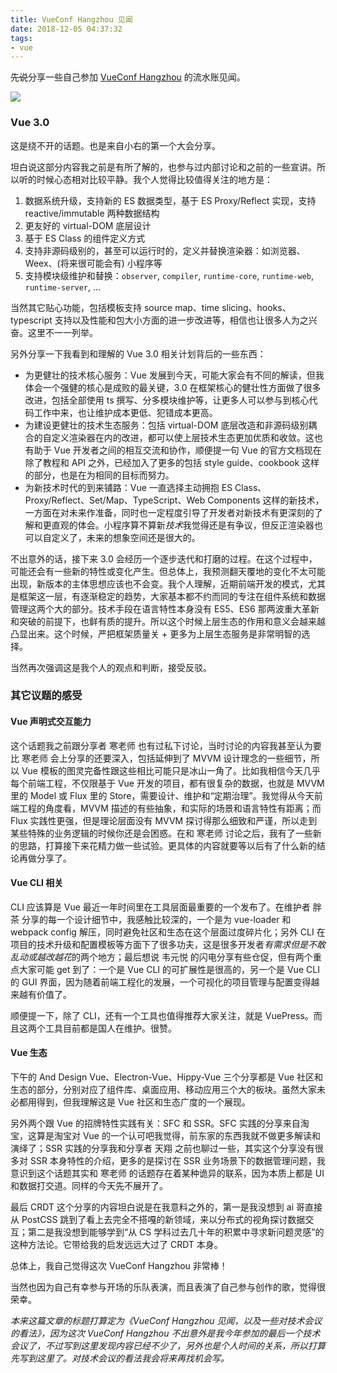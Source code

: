 ```yaml
---
title: VueConf Hangzhou 见闻
date: 2018-12-05 04:37:32
tags:
- vue
---
```


<s>先说</s>分享一些自己参加 [VueConf Hangzhou](https://vueconf.cn/) 的流水账见闻。

![](/images/vueconf-hangzhou.jpg)

<!-- more -->

### Vue 3.0

这是绕不开的话题。也是来自小右的第一个大会分享。

坦白说这部分内容我之前是有所了解的，也参与过内部讨论和之前的一些宣讲。所以听的时候心态相对比较平静。我个人觉得比较值得关注的地方是：

1. 数据系统升级，支持新的 ES 数据类型，基于 ES Proxy/Reflect 实现，支持 reactive/immutable 两种数据结构
2. 更友好的 virtual-DOM 底层设计
3. 基于 ES Class 的组件定义方式
4. 支持非源码级别的，甚至可以运行时的，定义并替换渲染器：如浏览器、Weex、(将来很可能会有) 小程序等
5. 支持模块级维护和替换：`observer`, `compiler`, `runtime-core`, `runtime-web`, `runtime-server`, ...

当然其它贴心功能，包括模板支持 source map、time slicing、hooks、typescript 支持以及性能和包大小方面的进一步改进等，相信也让很多人为之兴奋。这里不一一列举。

另外分享一下我看到和理解的 Vue 3.0 相关计划背后的一些东西：

* 为更健壮的技术核心服务：Vue 发展到今天，可能大家会有不同的解读，但我体会一个强健的核心是成败的最关键，3.0 在框架核心的健壮性方面做了很多改进，包括全部使用 ts 撰写、分多模块维护等，让更多人可以参与到核心代码工作中来，也让维护成本更低、犯错成本更高。
* 为建设更健壮的技术生态服务：包括 virtual-DOM 底层改造和非源码级别耦合的自定义渲染器在内的改进，都可以使上层技术生态更加优质和收敛。这也有助于 Vue 开发者之间的相互交流和协作，顺便提一句 Vue 的官方文档现在除了教程和 API 之外，已经加入了更多的包括 style guide、cookbook 这样的部分，也是在为相同的目标而努力。
* 为新技术时代的到来铺路：Vue 一直选择主动拥抱 ES Class、Proxy/Reflect、Set/Map、TypeScript、Web Components 这样的新技术，一方面在对未来作准备，同时也一定程度引导了开发者对新技术有更深刻的了解和更直观的体会。小程序算不算新*技术*我觉得还是有争议，但反正渲染器也可以自定义了，未来的想象空间还是很大的。

不出意外的话，接下来 3.0 会经历一个逐步迭代和打磨的过程。在这个过程中，可能还会有一些新的特性或变化产生。但总体上，我预测翻天覆地的变化不太可能出现，新版本的主体思想应该也不会变。我个人理解，近期前端开发的模式，尤其是框架这一层，有逐渐稳定的趋势，大家基本都不约而同的专注在组件系统和数据管理这两个大的部分。技术手段在语言特性本身没有 ES5、ES6 那两波重大革新和突破的前提下，也鲜有质的提升。所以这个时候上层生态的作用和意义会越来越凸显出来。这个时候，严把框架质量关 + 更多为上层生态服务是非常明智的选择。

当然再次强调这是我个人的观点和判断，接受反驳。

### 其它议题的感受

#### Vue 声明式交互能力

这个话题我之前跟分享者 寒老师 也有过私下讨论，当时讨论的内容我甚至认为要比 寒老师 会上分享的还要深入，包括延伸到了 MVVM 设计理念的一些细节，所以 Vue 模板的图灵完备性跟这些相比可能只是冰山一角了。比如我相信今天几乎每个前端工程，不仅限基于 Vue 开发的项目，都有很复杂的数据，也就是 MVVM 里的 Model 或 Flux 里的 Store，需要设计、维护和“定期治理”。我觉得从今天前端工程的角度看，MVVM 描述的有些抽象，和实际的场景和语言特性有距离；而 Flux 实践性更强，但是理论层面没有 MVVM 探讨得那么细致和严谨，所以走到某些特殊的业务逻辑的时候你还是会困惑。在和 寒老师 讨论之后，我有了一些新的思路，打算接下来花精力做一些试验。更具体的内容就要等以后有了什么新的结论再做分享了。

#### Vue CLI 相关

CLI 应该算是 Vue 最近一年时间里在工具层面最重要的一个发布了。在维护者 胖茶 分享的每一个设计细节中，我感触比较深的，一个是为 vue-loader 和 webpack config 解压，同时避免社区和生态在这个层面过度碎片化；另外 CLI 在项目的技术升级和配置模板等方面下了很多功夫，这是很多开发者*有需求但是不敢乱动或越改越花*的两个地方；最后想说 韦元悦 的闪电分享有些仓促，但有两个重点大家可能 get 到了：一个是 Vue CLI 的可扩展性是很高的，另一个是 Vue CLI 的 GUI 界面，因为随着前端工程化的发展，一个可视化的项目管理与配置变得越来越有价值了。

顺便提一下，除了 CLI，还有一个工具也值得推荐大家关注，就是 VuePress。而且这两个工具目前都是国人在维护。很赞。

#### Vue 生态

下午的 And Design Vue、Electron-Vue、Hippy-Vue 三个分享都是 Vue 社区和生态的部分，分别对应了组件库、桌面应用、移动应用三个大的板块。虽然大家未必都用得到，但我理解这是 Vue 社区和生态广度的一个展现。

另外两个跟 Vue 的招牌特性实践有关：SFC 和 SSR。SFC 实践的分享来自淘宝，这算是淘宝对 Vue 的一个认可吧我觉得，前东家的东西我就不做更多解读和演绎了；SSR 实践的分享我和分享者 天翔 之前也聊过一些，其实这个分享没有很多对 SSR 本身特性的介绍，更多的是探讨在 SSR 业务场景下的数据管理问题，我意识到这个话题其实和 寒老师 的话题存在着某种诡异的联系，因为本质上都是 UI 和数据打交道。同样的今天先不展开了。

最后 CRDT 这个分享的内容坦白说是在我意料之外的，第一是我没想到 ai 哥直接从 PostCSS 跳到了看上去完全不搭嘎的新领域，来以分布式的视角探讨数据交互；第二是我没想到能够学到“从 CS 学科过去几十年的积累中寻求新问题灵感”的这种方法论。它带给我的启发远远大过了 CRDT 本身。

总体上，我自己觉得这次 VueConf Hangzhou 非常棒！

当然也因为自己有幸参与开场的乐队表演，而且表演了自己参与创作的歌，觉得很荣幸。

*本来这篇文章的标题打算定为《VueConf Hangzhou 见闻，以及一些对技术会议的看法》，因为这次 VueConf Hangzhou 不出意外是我今年参加的最后一个技术会议了，不过写到这里发现内容已经不少了，另外也是个人时间的关系，所以打算先写到这里了。对技术会议的看法我会将来再找机会写。*
